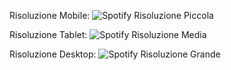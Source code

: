 Risoluzione Mobile:
![Spotify Risoluzione Piccola](https://github.com/EmanueleManno/Spotify/assets/128712265/b04ba6ce-a4ab-4e71-9125-55a7f2398a6d)

Risoluzione Tablet:
![Spotify Risoluzione Media](https://github.com/EmanueleManno/Spotify/assets/128712265/9f5808ae-85be-4781-b662-49eec90b8e00)

Risoluzione Desktop:
![Spotify Risoluzione Grande](https://github.com/EmanueleManno/Spotify/assets/128712265/5e5b1645-3f1f-412c-bcc1-1c58e1e70a48)
